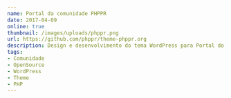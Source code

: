 ```yaml
---
name: Portal da comunidade PHPPR
date: 2017-04-09
online: true
thumbnail: /images/uploads/phppr.png
url: https://github.com/phppr/theme-phppr.org
description: Design e desenvolvimento do tema WordPress para Portal do Grupo de Desenvolvedores PHP do Paraná.
tags:
- Comunidade
- OpenSource
- WordPress
- Theme
- PHP
---
```

